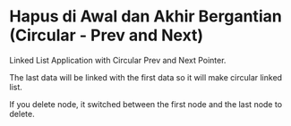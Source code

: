 # Hapus di Awal dan Akhir Bergantian (Circular - Prev and Next)
Linked List Application with Circular Prev and Next Pointer.

The last data will be linked with the first data so it will make circular linked list.

If you delete node, it switched between the first node and the last node to delete.

